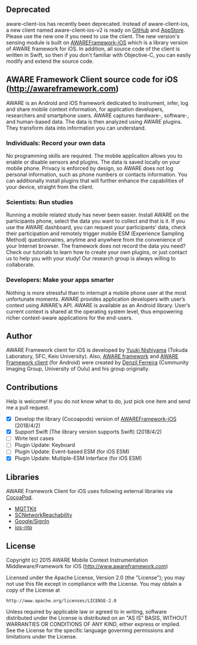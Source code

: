 ## Deprecated
aware-client-ios has recently been deprecated. Instead of aware-client-ios, a new client named aware-client-ios-v2 is ready on [GitHub](https://github.com/tetujin/aware-client-ios-v2) and [AppStore](https://itunes.apple.com/jp/app/aware-client-v2/id1455986181). Please use the new one if you need to use the client. The new version's sensing module is built on [AWAREFramework-iOS](https://github.com/tetujin/AWAREFramework-iOS) which is a library version of AWARE framework for iOS. In addition, all source code of the client is written in Swift, so then if you don't familiar with Objective-C, you can easily modify and extend the source code. 

## AWARE Framework Client source code for iOS (http://awareframework.com)
AWARE is an Android and iOS framework dedicated to instrument, infer, log and share mobile context information, 
for application developers, researchers and smartphone users. AWARE captures hardware-, software-, and human-based data. 
The data is then analyzed using AWARE plugins. They transform data into information you can understand.

### Individuals: Record your own data
No programming skills are required. The mobile application allows you to enable or disable sensors and plugins. The data is saved locally on your mobile phone. Privacy is enforced by design, so AWARE does not log personal information, such as phone numbers or contacts information. You can additionally install plugins that will further enhance the capabilities of your device, straight from the client.

### Scientists: Run studies
Running a mobile related study has never been easier. Install AWARE on the participants phone, select the data you want to collect and that is it. If you use the AWARE dashboard, you can request your participants’ data, check their participation and remotely trigger mobile ESM (Experience Sampling Method) questionnaires, anytime and anywhere from the convenience of your Internet browser. The framework does not record the data you need? Check our tutorials to learn how to create your own plugins, or just contact us to help you with your study! Our research group is always willing to collaborate.

### Developers: Make your apps smarter
Nothing is more stressful than to interrupt a mobile phone user at the most unfortunate moments. AWARE provides application developers with user’s context using AWARE’s API. AWARE is available as an Android library. User’s current context is shared at the operating system level, thus empowering richer context-aware applications for the end-users.


## Author
AWARE Framework client for iOS is developed by [Yuuki Nishiyama](https://www.ht.sfc.keio.ac.jp/~tetujin/) (Tokuda Laboratory, SFC, Keio University). Also, [AWARE framework](http://www.awareframework.com/) and [AWARE Framework client](https://github.com/denzilferreira/aware-client) (for Android) were created by [Denzil Ferreira](http://www.denzilferreira.com/) (Community Imaging Group, University of Oulu) and his group originally.

## Contributions
Help is welcome! If you do not know what to do, just pick one item and send me a pull request.
- [x] Develop the library (Cocoapods) version of [AWAREFramework-iOS](https://github.com/tetujin/AWAREFramework-iOS) (2018/4/2)
- [x] Support Swift (The library version supports Swift) (2018/4/2)
- [ ] Wirte test cases 
- [ ] Plugin Update: Keyboard
- [ ] Plugin Update: Event-based ESM (for iOS ESM)
- [x] Plugin Update: Multiple-ESM Interface (for iOS ESM)

## Libraries
AWARE Framework Client for iOS uses following external libraries via [CocoaPod](https://cocoapods.org/).
- [MQTTKit](https://github.com/jmesnil/MQTTKit)
- [SCNetworkReachability](https://github.com/belkevich/reachability-ios)
- [Google/SignIn](https://developers.google.com/identity/sign-in/ios/)
- [ios-ntp](https://github.com/jbenet/ios-ntp)

## License
Copyright (c) 2015 AWARE Mobile Context Instrumentation Middleware/Framework for iOS (http://www.awareframework.com)

Licensed under the Apache License, Version 2.0 (the "License");
you may not use this file except in compliance with the License.
You may obtain a copy of the License at

    http://www.apache.org/licenses/LICENSE-2.0

Unless required by applicable law or agreed to in writing, software
distributed under the License is distributed on an "AS IS" BASIS,
WITHOUT WARRANTIES OR CONDITIONS OF ANY KIND, either express or implied.
See the License for the specific language governing permissions and
limitations under the License.
